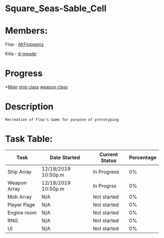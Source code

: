# Square_Seas-Sable_Cell
# Members:
Flop - [MrFloppemz]

Killa - [d-meade]


[d-meade]: https://github.com/d-meade
[MrFloppemz]: https://steamcommunity.com/id/5657/

# Progress
*[Main](Sable_Seas/Sable_Seas/Sable_Seas.cpp)
[ship class](Sable_Seas/Sable_Seas/Ship_Array.h)
[weapon class](Sable_Seas/Sable_Seas/Weapon_Array.h)
# Description
	Recreation of Flop's Game for purpose of prototyping
	
# Task Table:

| Task           | Date Started | Current Status | Percentage
|----------------|---------------|----------------|------|
| Ship Array    | 12/18/2019 10:50p.m  | In Progress  | 0%
| Weapon Array    | 12/18/2019 10:50p.m | In Progrss | 0%
| Mob Array   | N/A  | Not started | 0%
| Player Page   | N/A  | Not started  | 0%
| Engine room    | N/A  | Not started  | 0%
| RNG   | N/A  | Not started | 0%
| UI   | N/A | Not started  | 0%